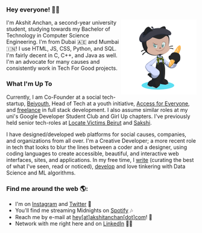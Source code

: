 ### Hey everyone! 👋🏼

<a href="https://akshit.org"><img align="right" src="assets/akshit-octocat.png" width=200></a>

I'm Akshit Anchan, a second-year university student, studying towards my Bachelor of Technology in Computer Science Engineering. I'm from Dubai 🇦🇪 and Mumbai 🇮🇳! I use HTML, JS, CSS, Python, and SQL. I'm fairly decent in C, C++, and Java as well. I'm an advocate for many causes and consistently work in Tech For Good projects.

### What I'm Up To

Currently, I am Co-Founder at a social tech-startup, [Beiyouth](https://beiyouth.com), Head of Tech at a youth initiative, [Access for Everyone](https://a4e.org.in), and [freelance](https://akshitanchan.com) in full stack development. I also assume similar roles at my uni's Google Developer Student Club and Girl Up chapters. I've previously held senior tech-roles at [Locate Victims Beirut](https://locatevictimsbeirut.org) and [Sakshi](https://sakshi.org.in).

I have designed/developed web platforms for social causes, companies, and organizations from all over. I'm a Creative Developer; a more recent role in tech that looks to blur the lines between a coder and a designer, using coding languages to create accessible, beautiful, and interactive web interfaces, sites, and applications. In my free time, I [write](https://akshitanchan.com/blog) (curating the best of what I've seen, read or noticed), [develop](https://akshitanchan.com) and love tinkering with Data Science and ML algorithms.

### Find me around the web 🌎:

- I'm on [Instagram](https://www.instagram.com/akshitanchan) and [Twitter](https://www.twitter.com/akshitanchan) 📱
- You'll find me streaming Midnights on [Spotify](https://open.spotify.com/user/nqavr44zjkwlk54h88kn25ed9) 🎶
- Reach me by e-mail at [hey[at]akshitanchan[dot]com](mailto:hey@akshitanchan.com)! 📧
- Network with me right here and on [LinkedIn](https://www.linkedin.com/in/akshitanchan) 🤝🏼
